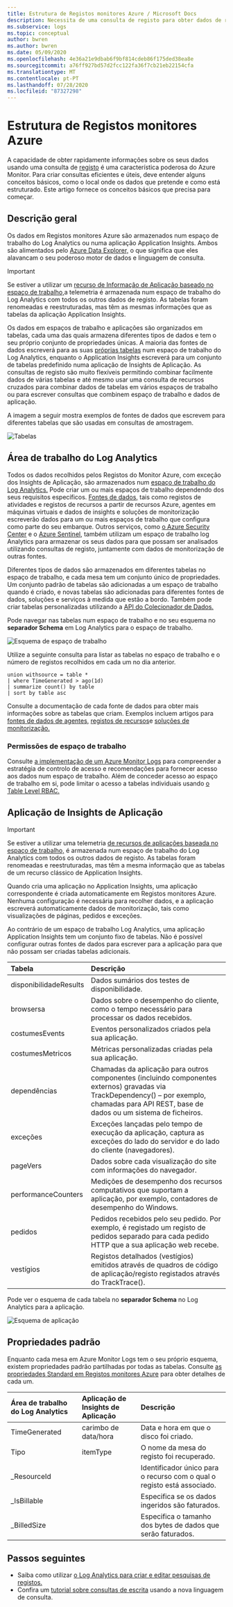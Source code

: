 ```yaml
---
title: Estrutura de Registos monitores Azure / Microsoft Docs
description: Necessita de uma consulta de registo para obter dados de registo do Azure Monitor.  Este artigo descreve como novas consultas de log são usadas no Azure Monitor e fornece conceitos que você precisa entender antes de criar um.
ms.subservice: logs
ms.topic: conceptual
author: bwren
ms.author: bwren
ms.date: 05/09/2020
ms.openlocfilehash: 4e36a21e9dbab6f9bf814cdeb86f175ded38ea8e
ms.sourcegitcommit: a76ff927bd57d2fcc122fa36f7cb21eb22154cfa
ms.translationtype: MT
ms.contentlocale: pt-PT
ms.lasthandoff: 07/28/2020
ms.locfileid: "87327298"
---
```

# <a name="structure-of-azure-monitor-logs"></a>Estrutura de Registos monitores Azure
A capacidade de obter rapidamente informações sobre os seus dados usando uma consulta de [registo](log-query-overview.md) é uma característica poderosa do Azure Monitor. Para criar consultas eficientes e úteis, deve entender alguns conceitos básicos, como o local onde os dados que pretende e como está estruturado. Este artigo fornece os conceitos básicos que precisa para começar.

## <a name="overview"></a>Descrição geral
Os dados em Registos monitores Azure são armazenados num espaço de trabalho do Log Analytics ou numa aplicação Application Insights. Ambos são alimentados pelo [Azure Data Explorer,](/azure/data-explorer/) o que significa que eles alavancam o seu poderoso motor de dados e linguagem de consulta.

> [!IMPORTANT]
> Se estiver a utilizar um [recurso de Informação de Aplicação baseado no espaço de trabalho,](../app/create-workspace-resource.md)a telemetria é armazenada num espaço de trabalho do Log Analytics com todos os outros dados de registo. As tabelas foram renomeadas e reestruturadas, mas têm as mesmas informações que as tabelas da aplicação Application Insights.

Os dados em espaços de trabalho e aplicações são organizados em tabelas, cada uma das quais armazena diferentes tipos de dados e tem o seu próprio conjunto de propriedades únicas. A maioria das fontes de dados escreverá para as suas [próprias tabelas](../platform/data-sources.md) num espaço de trabalho do Log Analytics, enquanto o Application Insights escreverá para um conjunto de tabelas predefinido numa aplicação de Insights de Aplicação. As consultas de registo são muito flexíveis permitindo combinar facilmente dados de várias tabelas e até mesmo usar uma consulta de recursos cruzados para combinar dados de tabelas em vários espaços de trabalho ou para escrever consultas que combinem espaço de trabalho e dados de aplicação.

A imagem a seguir mostra exemplos de fontes de dados que escrevem para diferentes tabelas que são usadas em consultas de amostragem.

![Tabelas](media/logs-structure/queries-tables.png)

## <a name="log-analytics-workspace"></a>Área de trabalho do Log Analytics
Todos os dados recolhidos pelos Registos do Monitor Azure, com exceção dos Insights de Aplicação, são armazenados num [espaço de trabalho do Log Analytics.](../platform/manage-access.md) Pode criar um ou mais espaços de trabalho dependendo dos seus requisitos específicos. [Fontes de dados,](../platform/data-sources.md) tais como registos de atividades e registos de recursos a partir de recursos Azure, agentes em máquinas virtuais e dados de insights e soluções de monitorização escreverão dados para um ou mais espaços de trabalho que configura como parte do seu embarque. Outros serviços, como [o Azure Security Center](../../security-center/index.yml) e o [Azure Sentinel,](../../sentinel/index.yml) também utilizam um espaço de trabalho log Analytics para armazenar os seus dados para que possam ser analisados utilizando consultas de registo, juntamente com dados de monitorização de outras fontes.

Diferentes tipos de dados são armazenados em diferentes tabelas no espaço de trabalho, e cada mesa tem um conjunto único de propriedades. Um conjunto padrão de tabelas são adicionadas a um espaço de trabalho quando é criado, e novas tabelas são adicionadas para diferentes fontes de dados, soluções e serviços à medida que estão a bordo. Também pode criar tabelas personalizadas utilizando a [API do Colecionador de Dados.](../platform/data-collector-api.md)

Pode navegar nas tabelas num espaço de trabalho e no seu esquema no **separador Schema** em Log Analytics para o espaço de trabalho.

![Esquema de espaço de trabalho](media/scope/workspace-schema.png)

Utilize a seguinte consulta para listar as tabelas no espaço de trabalho e o número de registos recolhidos em cada um no dia anterior. 

```Kusto
union withsource = table * 
| where TimeGenerated > ago(1d)
| summarize count() by table
| sort by table asc
```
Consulte a documentação de cada fonte de dados para obter mais informações sobre as tabelas que criam. Exemplos incluem artigos para [fontes de dados de agentes,](../platform/agent-data-sources.md) [registos de recursos](../platform/resource-logs-schema.md)e [soluções de monitorização.](../monitor-reference.md)

### <a name="workspace-permissions"></a>Permissões de espaço de trabalho
Consulte [a implementação de um Azure Monitor Logs](../platform/design-logs-deployment.md) para compreender a estratégia de controlo de acesso e recomendações para fornecer acesso aos dados num espaço de trabalho. Além de conceder acesso ao espaço de trabalho em si, pode limitar o acesso a tabelas individuais usando [o Table Level RBAC.](../platform/manage-access.md#table-level-rbac)

## <a name="application-insights-application"></a>Aplicação de Insights de Aplicação

> [!IMPORTANT]
> Se estiver a utilizar uma telemetria [de recursos de aplicações baseada no espaço de trabalho,](../app/create-workspace-resource.md) é armazenada num espaço de trabalho do Log Analytics com todos os outros dados de registo. As tabelas foram renomeadas e reestruturadas, mas têm a mesma informação que as tabelas de um recurso clássico de Application Insights.

Quando cria uma aplicação no Application Insights, uma aplicação correspondente é criada automaticamente em Registos monitores Azure. Nenhuma configuração é necessária para recolher dados, e a aplicação escreverá automaticamente dados de monitorização, tais como visualizações de páginas, pedidos e exceções.

Ao contrário de um espaço de trabalho Log Analytics, uma aplicação Application Insights tem um conjunto fixo de tabelas. Não é possível configurar outras fontes de dados para escrever para a aplicação para que não possam ser criadas tabelas adicionais. 

| Tabela | Descrição | 
|:---|:---|
| disponibilidadeResults | Dados sumários dos testes de disponibilidade. |
| browsersa      | Dados sobre o desempenho do cliente, como o tempo necessário para processar os dados recebidos. |
| costumesEvents        | Eventos personalizados criados pela sua aplicação. |
| costumesMetricos       | Métricas personalizadas criadas pela sua aplicação. |
| dependências        | Chamadas da aplicação para outros componentes (incluindo componentes externos) gravadas via TrackDependency() – por exemplo, chamadas para API REST, base de dados ou um sistema de ficheiros. |
| exceções          | Exceções lançadas pelo tempo de execução da aplicação, captura as exceções do lado do servidor e do lado do cliente (navegadores).|
| pageVers           | Dados sobre cada visualização do site com informações do navegador. |
| performanceCounters | Medições de desempenho dos recursos computativos que suportam a aplicação, por exemplo, contadores de desempenho do Windows. |
| pedidos            | Pedidos recebidos pelo seu pedido. Por exemplo, é registado um registo de pedidos separado para cada pedido HTTP que a sua aplicação web recebe.  |
| vestígios              | Registos detalhados (vestígios) emitidos através de quadros de código de aplicação/registo registados através do TrackTrace(). |

Pode ver o esquema de cada tabela no **separador Schema** no Log Analytics para a aplicação.

![Esquema de aplicação](media/scope/application-schema.png)

## <a name="standard-properties"></a>Propriedades padrão
Enquanto cada mesa em Azure Monitor Logs tem o seu próprio esquema, existem propriedades padrão partilhadas por todas as tabelas. Consulte [as propriedades Standard em Registos monitores Azure](../platform/log-standard-properties.md) para obter detalhes de cada um.

| Área de trabalho do Log Analytics | Aplicação de Insights de Aplicação | Descrição |
|:---|:---|:---|
| TimeGenerated | carimbo de data/hora  | Data e hora em que o disco foi criado. |
| Tipo          | itemType   | O nome da mesa do registo foi recuperado. |
| _ResourceId   |            | Identificador único para o recurso com o qual o registo está associado. |
| _IsBillable   |            | Especifica se os dados ingeridos são faturados. |
| _BilledSize   |            | Especifica o tamanho dos bytes de dados que serão faturados. |

## <a name="next-steps"></a>Passos seguintes
- Saiba como utilizar [o Log Analytics para criar e editar pesquisas de registos.](./log-query-overview.md)
- Confira um [tutorial sobre consultas de escrita](./get-started-queries.md) usando a nova linguagem de consulta.

